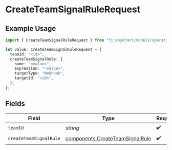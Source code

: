 # CreateTeamSignalRuleRequest

## Example Usage

```typescript
import { CreateTeamSignalRuleRequest } from "firehydrant/models/operations";

let value: CreateTeamSignalRuleRequest = {
  teamId: "<id>",
  createTeamSignalRule: {
    name: "<value>",
    expression: "<value>",
    targetType: "Webhook",
    targetId: "<id>",
  },
};
```

## Fields

| Field                                                                              | Type                                                                               | Required                                                                           | Description                                                                        |
| ---------------------------------------------------------------------------------- | ---------------------------------------------------------------------------------- | ---------------------------------------------------------------------------------- | ---------------------------------------------------------------------------------- |
| `teamId`                                                                           | *string*                                                                           | :heavy_check_mark:                                                                 | N/A                                                                                |
| `createTeamSignalRule`                                                             | [components.CreateTeamSignalRule](../../models/components/createteamsignalrule.md) | :heavy_check_mark:                                                                 | N/A                                                                                |